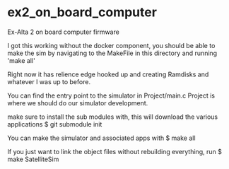 # ex2_on_board_computer
Ex-Alta 2 on board computer firmware

I got this working without the docker component, you should be able to make the sim by navigating to the MakeFile
in this directory and running 'make all' 

Right now it has relience edge hooked up and creating Ramdisks and whatever I was up to before.

You can find the entry point to the simulator in Project/main.c
Project is where we should do our simulator development. 


make sure to install the sub modules with, this will download the various applications 
$ git submodule init

You can make the simulator and associated apps with 
$ make all

If you just want to link the object files without rebuilding everything, run
$ make SatelliteSim
